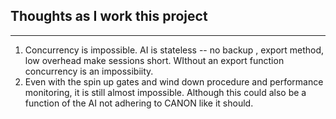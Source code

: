 ## Thoughts as I work this project
---
1. Concurrency is impossible. AI is stateless -- no backup , export method, low overhead make sessions short. WIthout an export function concurrency is an impossibiity.
2. Even with the spin up gates and wind down procedure and performance monitoring, it is still almost impossible. Although this could also be a function of the AI not adhering to CANON like it should.
